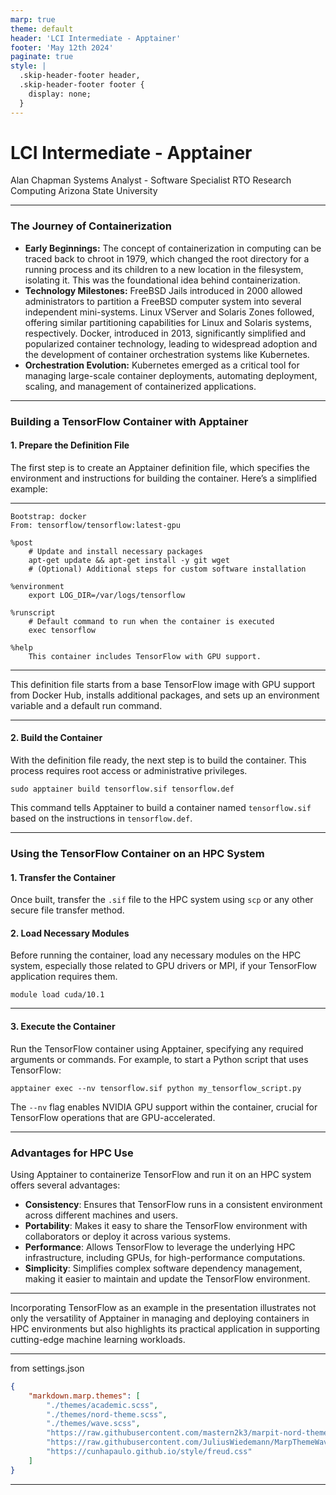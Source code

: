 ```yaml
---
marp: true
theme: default
header: 'LCI Intermediate - Apptainer'
footer: 'May 12th 2024'
paginate: true
style: |
  .skip-header-footer header,
  .skip-header-footer footer {
    display: none;
  }
---
```

<!-- _paginate: skip -->

# <!--fit--> LCI Intermediate - Apptainer
Alan Chapman
Systems Analyst - Software Specialist
RTO Research Computing
Arizona State University 

---

### The Journey of Containerization
- **Early Beginnings:** The concept of containerization in computing can be traced back to chroot in 1979, which changed the root directory for a running process and its children to a new location in the filesystem, isolating it. This was the foundational idea behind containerization.
- **Technology Milestones:** FreeBSD Jails introduced in 2000 allowed administrators to partition a FreeBSD computer system into several independent mini-systems. Linux VServer and Solaris Zones followed, offering similar partitioning capabilities for Linux and Solaris systems, respectively. Docker, introduced in 2013, significantly simplified and popularized container technology, leading to widespread adoption and the development of container orchestration systems like Kubernetes.
- **Orchestration Evolution:** Kubernetes emerged as a critical tool for managing large-scale container deployments, automating deployment, scaling, and management of containerized applications.

---

### Building a TensorFlow Container with Apptainer

#### 1. Prepare the Definition File
The first step is to create an Apptainer definition file, which specifies the environment and instructions for building the container. Here’s a simplified example:

---

```shell
Bootstrap: docker
From: tensorflow/tensorflow:latest-gpu

%post
    # Update and install necessary packages
    apt-get update && apt-get install -y git wget
    # (Optional) Additional steps for custom software installation

%environment
    export LOG_DIR=/var/logs/tensorflow

%runscript
    # Default command to run when the container is executed
    exec tensorflow

%help
    This container includes TensorFlow with GPU support.
```
---

This definition file starts from a base TensorFlow image with GPU support from Docker Hub, installs additional packages, and sets up an environment variable and a default run command.

---

#### 2. Build the Container
With the definition file ready, the next step is to build the container. This process requires root access or administrative privileges.

```shell
sudo apptainer build tensorflow.sif tensorflow.def
```

This command tells Apptainer to build a container named `tensorflow.sif` based on the instructions in `tensorflow.def`.

---

### Using the TensorFlow Container on an HPC System

#### 1. Transfer the Container
Once built, transfer the `.sif` file to the HPC system using `scp` or any other secure file transfer method.

#### 2. Load Necessary Modules
Before running the container, load any necessary modules on the HPC system, especially those related to GPU drivers or MPI, if your TensorFlow application requires them.

```shell
module load cuda/10.1
```

---

#### 3. Execute the Container
Run the TensorFlow container using Apptainer, specifying any required arguments or commands. For example, to start a Python script that uses TensorFlow:

```shell
apptainer exec --nv tensorflow.sif python my_tensorflow_script.py
```

The `--nv` flag enables NVIDIA GPU support within the container, crucial for TensorFlow operations that are GPU-accelerated.

---

### Advantages for HPC Use
Using Apptainer to containerize TensorFlow and run it on an HPC system offers several advantages:

- **Consistency**: Ensures that TensorFlow runs in a consistent environment across different machines and users.
- **Portability**: Makes it easy to share the TensorFlow environment with collaborators or deploy it across various systems.
- **Performance**: Allows TensorFlow to leverage the underlying HPC infrastructure, including GPUs, for high-performance computations.
- **Simplicity**: Simplifies complex software dependency management, making it easier to maintain and update the TensorFlow environment.

---

Incorporating TensorFlow as an example in the presentation illustrates not only the versatility of Apptainer in managing and deploying containers in HPC environments but also highlights its practical application in supporting cutting-edge machine learning workloads.

---

from settings.json
```json
{
    "markdown.marp.themes": [        
        "./themes/academic.scss",
        "./themes/nord-theme.scss",
        "./themes/wave.scss",
        "https://raw.githubusercontent.com/mastern2k3/marpit-nord-theme/master/build/nord-theme.css",
        "https://raw.githubusercontent.com/JuliusWiedemann/MarpThemeWave/main/source/wave.css",
        "https://cunhapaulo.github.io/style/freud.css"
    ]
}

```
---